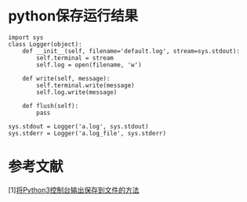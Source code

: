 # python保存运行结果



```
import sys
class Logger(object):
    def __init__(self, filename='default.log', stream=sys.stdout):
        self.terminal = stream
        self.log = open(filename, 'w')
 
    def write(self, message):
        self.terminal.write(message)
        self.log.write(message)
 
    def flush(self):
        pass
   
sys.stdout = Logger('a.log', sys.stdout)
sys.stderr = Logger('a.log_file', sys.stderr)
```

# 参考文献
[1][将Python3控制台输出保存到文件的方法](https://blog.csdn.net/qysh123/article/details/98477249)
